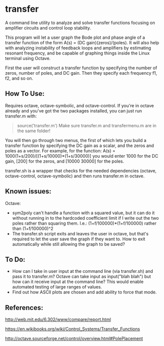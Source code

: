 transfer
========
A command line utility to analyze and solve transfer functions focusing on amplifier circuits and control loop stability.

This program will let a user graph the Bode plot and phase angle of a transfer function of the form A(s) = (DC gain)(zeros)/(poles). It will also help with analyzing instability of feedback loops and amplifiers by estimating resonant frequency, and be capable of graphing things inside the Linux terminal using Octave. 

First the user will construct a transfer function by specifying the number of zeros, number of poles, and DC gain. Then they specify each frequency f1, f2, and so on.

How To Use:
-----------
Requires octave, octave-symbolic, and octave-control.
If you're in octave already and you've got the two packages installed, you can just run transfer.m with:
>source('transfer.m')
Make sure transfer.m and transfermenu.m are in the same folder!

You will then go through two menus, the first of which lets you build a transfer function by specifying the DC gain as a scalar,
and the zeros and poles as a vector. For example, for the function:
A(s) = 1000(1+s/200)/[(1+s/10000)*(1+s/30000)] 
you would enter 1000 for the DC gain, [200] for the zeros, and [10000 30000] for the poles.

transfer.sh is a wrapper that checks for the needed dependencies (octave, octave-control, 
octave-symbolic) and then runs transfer.m in octave. 



Known issues:
-------------
Octave:
* sym2poly can't handle a function with a squared value, but it can do it without running in to the hardcoded coefficient limit if I write out the two poles rather than squaring them.
I.e.: (1+f/100000)*(1+f/100000) rather than (1+f/100000)^2
* The transfer.sh script exits and leaves the user in octave, but that's required to let the user save the graph if they want to. How to exit automatically while still allowing the graph to be saved?

To Do:
------
* How can I take in user input at the command line (via transfer.sh) and pass it to transfer.m?
Octave can take input as input("blah blah") but how can it receive input at the command line? This would enable automated testing of large ranges of values.
* Find out how ASCII plots are chosen and add ability to force that mode.

References:
-----------
http://web.mit.edu/6.302/www/compare/report.html

https://en.wikibooks.org/wiki/Control_Systems/Transfer_Functions

http://octave.sourceforge.net/control/overview.html#PolePlacement
